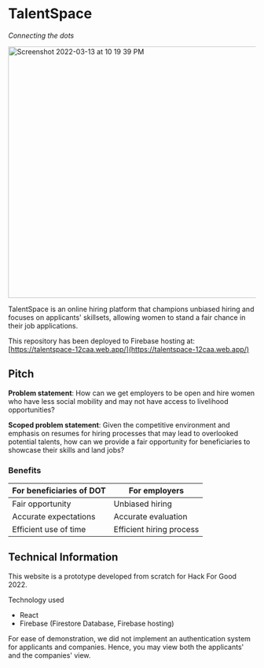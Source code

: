 # TalentSpace

*Connecting the dots*

<img width="512" alt="Screenshot 2022-03-13 at 10 19 39 PM" src="https://user-images.githubusercontent.com/30801910/158064847-570df274-1d05-43fc-86b3-3493652641af.png">

TalentSpace is an online hiring platform that champions unbiased hiring and focuses on applicants' skillsets, allowing women to stand a fair chance in their job applications.

This repository has been deployed to Firebase hosting at: [https://talentspace-12caa.web.app/](https://talentspace-12caa.web.app/)

## Pitch

**Problem statement**: How can we get employers to be open and hire women who have less social mobility and may not have access to livelihood opportunities?

**Scoped problem statement**: Given the competitive environment and emphasis on resumes for hiring processes that may lead to overlooked potential talents, how can we provide a fair opportunity for beneficiaries to showcase their skills and land jobs?

### Benefits

|   For beneficiaries of DOT   | For employers |
| ----------- | ----------- |
| Fair opportunity      | Unbiased hiring       |
| Accurate expectations   | Accurate evaluation        |
| Efficient use of time   | Efficient hiring process        |


## Technical Information

This website is a prototype developed from scratch for Hack For Good 2022.

Technology used

- React
- Firebase (Firestore Database, Firebase hosting)

For ease of demonstration, we did not implement an authentication system for applicants and companies. Hence, you may view both the applicants' and the companies' view.
